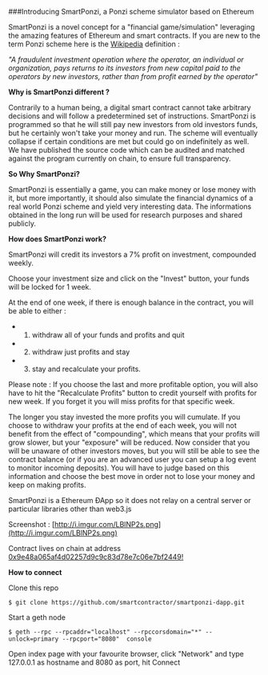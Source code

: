 
###Introducing SmartPonzi, a Ponzi scheme simulator based on Ethereum

SmartPonzi is a novel concept for a "financial game/simulation" leveraging the amazing features of Ethereum and smart contracts. 
If you are new to the term Ponzi scheme here is the [Wikipedia](https://en.wikipedia.org/wiki/Ponzi_scheme) definition :  

*"A fraudulent investment operation where the operator, an individual or organization, pays returns to its investors from new capital paid to the operators by new investors, rather than from profit earned by the operator"*


**Why is SmartPonzi different ?**

Contrarily to a human being, a digital smart contract cannot take arbitrary decisions and will follow a predetermined set of instructions. SmartPonzi is programmed so that he will still pay new investors from old investors funds, but he certainly won't take your money and run. The scheme will eventually collapse if certain conditions are met but could go on indefinitely as well. We have published the source code which can be audited and matched against the program currently on chain, to ensure full transparency.

**So Why SmartPonzi?**

SmartPonzi is essentially a game, you can make money or lose money with it, but more importantly, it should also simulate the financial dynamics of a real world Ponzi scheme and yield very interesting data. The informations obtained in the long run will be used for research purposes and shared publicly.


**How does SmartPonzi work?**


SmartPonzi will credit its investors a 7% profit on investment, compounded weekly.

Choose your investment size and click on the "Invest" button, your funds will be locked  for 1 week. 

At the end of one week, if there is enough balance in the contract, you will be able to either :

* 1) withdraw all of your funds and profits and quit 
* 2) withdraw just profits and stay
* 3) stay and recalculate your profits. 

Please note : If you choose the last and more profitable option, you will also have to hit the "Recalculate Profits" button to credit yourself with profits for new week. If you forget it you will miss profits for that specific week.

The longer you stay invested the more profits you will cumulate. If you choose to withdraw your profits at the end of each week, you will not benefit from the effect of "compounding", which means that your profits will grow slower, but your "exposure" will be reduced. Now consider that you will be unaware of other investors moves, but you will still be able to see the contract balance (or if you are an advanced user you can setup a log event to monitor incoming deposits). You will have to judge based on this information and choose the best move in order not to lose your money and keep on making profits.

SmartPonzi is a Ethereum ÐApp so it does not relay on a central server or particular libraries other than web3.js

Screenshot : [http://i.imgur.com/LBlNP2s.png](http://i.imgur.com/LBlNP2s.png)

Contract lives on chain at address [0x9e48a065af4d02257d9c9c83d78e7c06e7bf2449!](http://frontier.ether.camp/account/0x9e48a065af4d02257d9c9c83d78e7c06e7bf2449)

**How to connect**

Clone this repo
```
$ git clone https://github.com/smartcontractor/smartponzi-dapp.git
```

Start a geth node

```
$ geth --rpc --rpcaddr="localhost" --rpccorsdomain="*" --unlock=primary --rpcport="8080"  console
```

Open index page with your favourite browser, click "Network" and type 127.0.0.1 as hostname and 8080 as port, hit Connect
